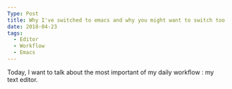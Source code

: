 ```yaml
---
Type: Post
title: Why I've switched to emacs and why you might want to switch too
date: 2018-04-23
tags:
  - Editor
  - Workflow
  - Emacs
---
```


Today, I want to talk about the most important of my daily workflow : my text editor.
